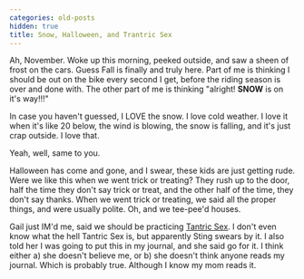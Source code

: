 ```yaml
---
categories: old-posts
hidden: true
title: Snow, Halloween, and Trantric Sex
---
```


Ah, November. Woke up this morning, peeked outside, and saw a sheen of frost on the cars. Guess Fall is finally and truly here. Part of me is thinking I should be out on the bike every second I get, before the riding season is over and done with. The other part of me is thinking "alright! <b>SNOW</b> is on it's way!!!"

In case you haven't guessed, I LOVE the snow. I love cold weather. I love it when it's like 20 below, the wind is blowing, the snow is falling, and it's just crap outside. I love that.

Yeah, well, same to you.

Halloween has come and gone, and I swear, these kids are just getting rude. Were we like this when we went trick or treating? They rush up to the door, half the time they don't say trick or treat, and the other half of the time, they don't say thanks. When we went trick or treating, we said all the proper things, and were usually polite. Oh, and we tee-pee'd houses.

Gail just IM'd me, said we should be practicing [Tantric Sex](http://www.tantra.org/). I don't even know what the hell Tantric Sex is, but apparently Sting swears by it. I also told her I was going to put this in my journal, and she said go for it. I think either a) she doesn't believe me, or b) she doesn't think anyone reads my journal. Which is probably true. Although I know my mom reads it.
